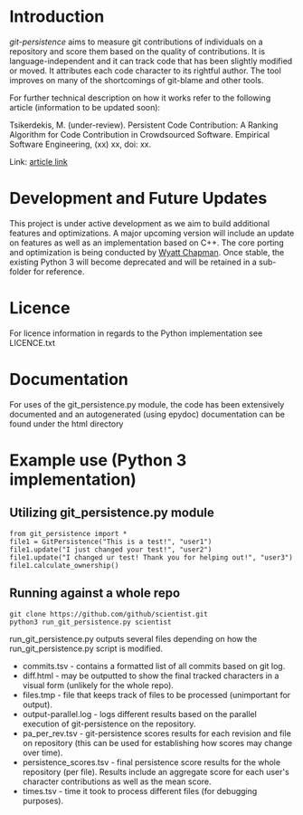 # Introduction

*git-persistence* aims to measure git contributions of individuals on a repository and score them based on the quality
of contributions. It is language-independent and it can track code that has been slightly modified or moved. It
attributes each code character to its rightful author. The tool improves on many of the shortcomings of git-blame and
other tools.

For further technical description on how it works refer to the following article (information to be updated soon):

Tsikerdekis, M. (under-review). Persistent Code Contribution: A Ranking Algorithm for Code Contribution in Crowdsourced
Software. Empirical Software Engineering, (xx) xx, doi: xx.

Link: [article link](http://michael.tsikerdekis.com)

# Development and Future Updates

This project is under active development as we aim to build additional features and optimizations. A major upcoming
version will include an update on features as well as an implementation based on C++. The core porting and optimization
is being conducted by [Wyatt Chapman](https://www.linkedin.com/in/wyatt-chapman). Once stable, the existing Python 3
will become deprecated and will be retained in a sub-folder for reference.

# Licence
For licence information in regards to the Python implementation see LICENCE.txt

# Documentation

For uses of the git_persistence.py module, the code has been extensively documented and an autogenerated (using epydoc)
 documentation can be found under the html directory

# Example use (Python 3 implementation)

## Utilizing git_persistence.py module

```
from git_persistence import *
file1 = GitPersistence("This is a test!", "user1")
file1.update("I just changed your test!", "user2")
file1.update("I changed ur test! Thank you for helping out!", "user3")
file1.calculate_ownership()
```

## Running against a whole repo

```
git clone https://github.com/github/scientist.git
python3 run_git_persistence.py scientist
```

run_git_persistence.py outputs several files depending on how the run_git_persistence.py script is modified.

* commits.tsv - contains a formatted list of all commits based on git log.
* diff.html - may be outputted to show the final tracked characters in a visual form (unlikely for the whole repo).
* files.tmp - file that keeps track of files to be processed (unimportant for output).
* output-parallel.log - logs different results based on the parallel execution of git-persistence on the repository.
* pa_per_rev.tsv - git-persistence scores results for each revision and file on repository (this can be used for
establishing how scores may change over time).
* persistence_scores.tsv - final persistence score results for the whole repository (per file). Results include an
aggregate score for each user's character contributions as well as the mean score.
* times.tsv - time it took to process different files (for debugging purposes).
